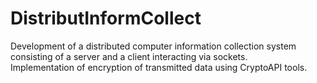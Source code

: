 # DistributInformCollect

Development of a distributed computer information collection system consisting of a server and a client interacting via sockets.\
Implementation of encryption of transmitted data using CryptoAPI tools.
